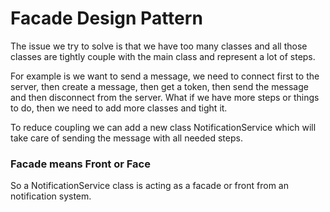 ﻿# Facade Design Pattern

The issue we try to solve is that we have too many classes and all those classes
are tightly couple with the main class and represent a lot of steps.

For example is we want to send a message, we need to connect first to the server,
then create a message, then get a token, then send the message and then disconnect from the server.
What if we have more steps or things to do, then we need to add more classes and tight it.

To reduce coupling we can add a new class NotificationService which will take care of
sending the message with all needed steps.

### Facade means Front or Face
So a NotificationService class is acting as a facade or front from an notification system.






